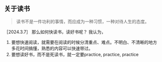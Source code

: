 ## 关于读书

> 读书不是一件功利的事情，而应成为一种习惯，一种对待人生的态度。

［2024.3.7］
那么如何快读书，读好书呢？
我认为，
1. 要想快速阅读，就需要在阅读的时候分清重点、难点。不明白、不清晰的地方多花时间搞懂，熟悉的内容可以快速带过。
2. 要想读好书，而不是死读书，就一定要practice, practice, practice
